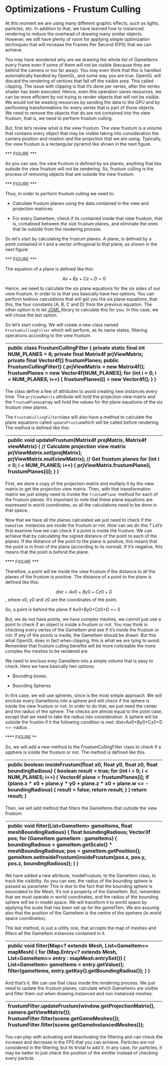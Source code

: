 # Optimizations - Frustum Culling

At this moment we are using many different graphic effects, such as lights, particles, etc. In addition to that, we have learned how to instanced rendering to reduce the overhead of drawing many similar objects. However, we still have plenty of room for applying simple optimization techniques that will increase the Frames Per Second \(FPS\) that we can achieve.

You may have wondered why are we drawing the whole list of GameItems every frame even if some of them will not be visible \(because they are behind the camera or too far away\). You may even think that this is handled automatically handled by OpenGL, and some way you are true. OpenGL will discard the rendering of vertices that fall off the visible area. This called clipping. The issue with clipping is that it’s done per vertex, after the vertex shader has been executed. Hence, even this operation saves resources, we can be more efficient by not trying to render objects that will not be visible. We would not be wasting resources by sending the data to the GPU and by performing transformations for every vertex that is part of those objects. We need to remove the objects that do are not contained into the view frustum, that is, we need to perform frustum culling.

But, first let’s review what is the view frustum. The view frustum is a volume that contains every object that may be visible taking into consideration the camera position and rotation and the projection that we are using. Typically, the view frustum is a rectangular pyramid like shown in the next figure.

\*\*\* FIGURE \*\*\*

As you can see, the view frustum is defined by six planes, anything that lies outside the view frustum will not be rendering. So, frustum culling is the process of removing objects that are outside the view frustum.

\*\*\* FIGURE \*\*\*

Thus, in order to perform frustum culling we need to:

* Calculate frustum planes using the data contained in the view and projection matrices.

* For every GameItem, check if its contained inside that view frustum, that is, comatined between the size frustum planes, and eliminate the ones that lie outside from the rendering process.

So let’s start by calculating the frustum planes. A plane, is defined by a point contained in t and a vector orthogonal to that plane, as shown in the next figure:

\*\*\* FIGURE \*\*\*

The equation of a plane is defined like this:

$$Ax+By+Cz+D=0$$

Hence, we need to calculate the six plane equations for the six sides of our view frustum. In order to to that you basically have two options. You can perform tedious calculations that will get you the six plane equations, that this, the four constants \(A, B, C and D\) from the previous equation. The other option is to let [JOML ](https://github.com/JOML-CI/JOML "JOML")library to calculate this for you. In this case, we will chose the last option.

So let’s start coding. We will create a new class named `FrustumCullingFilter` which will perform, as its name states, filtering operations according to the view frustum.

| public class FrustumCullingFilter { private static final int NUM\_PLANES = 6; private final Matrix4f prjViewMatrix; private final Vector4f\[\] frustumPlanes; public FrustumCullingFilter\(\) { prjViewMatrix = new Matrix4f\(\); frustumPlanes = new Vector4f\[NUM\_PLANES\]; for \(int i = 0; i &lt; NUM\_PLANES; i++\) { frustumPlanes\[i\] = new Vector4f\(\); } } |
| :--- |


The class define a few of attributes to avoid creating new instances every time. The `prjViewMatrix` attribute will hold the projection view matrix and the `frustumPlanes`array will hold the values for the plane equations of the six frustum view planes.

The `FrustumCullingFilter`class will also have a method to calculate the plane equations called `updateFrustum`which will be called before rendering. The method is defined like this:

| public void updateFrustum\(Matrix4f projMatrix, Matrix4f viewMatrix\) { // Calculate projection view matrix prjViewMatrix.set\(projMatrix\); prjViewMatrix.mul\(viewMatrix\); // Get frustum planes for \(int i = 0; i &lt; NUM\_PLANES; i++\) { prjViewMatrix.frustumPlane\(i, frustumPlanes\[i\]\); } } |
| :--- |


First, we store a copy of the projection matrix and multiply it by the view matrix to get the projection view matrix. Then, with that transformation matrix we just simply need to invoke the `frustumPlane `method for each of the frustum planes. It’s important to note that these plane equations are expressed in world coordinates, so all the calculations need to be done in that space.

Now that we have all the planes calculated we just need to check if the `GameItem `instances are inside the frustum or not. How can we do this ? Let’s first examine how we can check if a point is inside the frustum. We can achieve that by calculating the signed distance of the point to each of the planes. If the distance of the point to the plane is positive, this means that the point is in front of the plane \(according to its normal\). If it’s negative, this means that the point is behind the plane.

\*\*\*\* FIGURE \*\*\*

Therefore, a point will be inside the view frustum if the distance to all the planes of the frustum is positive. The distance of a point to the plane is defined like this:

$$dist=Ax0+By0+Cz0+D$$, where x0, y0 and z0 are the coordinates of the point.

So, a point is behind the plane if Ax0+By0+Cz0+D &lt;= 0

But, we do not have points, we have complex meshes, we cannot just use a point to check if an object is inside a frustum or not. You may think in checking every vertex of the GameItem and see if it’s inside the frustum or not. If any of the points is inside, the GameItem should be drawn. But this what OpenGL does in fact when clipping, this is what we are tying to avoid. Remember that frustum culling benefits will be more noticeable the more complex the meshes to be rendered are.

We need to enclsoe evey GameItem into a simple volume that is easy to check. Here we have basically two options:

* Bounding boxes.

* Bounding Spheres.

In this case, we will use spheres, since is the most simple approach. We will enclose every GameItems into a sphere and will check if the sphere is inside the view frustum or not. In order to do that, we just need the center and the radius of the sphere. The checks are almost equal to the point case, except that we need to take the radius into consideration. A sphere will be outside the frustim if it the following condition is met: dist=Ax0+By0+Cz0+D &lt;= -radius .

\*\*\*\* FIGURE \*\*

So, we will add a new method to the FrustumCullingFilter class to check if a spphere is inside the frustum or not. The method is defined like this.

| public boolean insideFrustum\(float x0, float y0, float z0, float boundingRadious\) { boolean result = true; for \(int i = 0; i &lt; NUM\_PLANES; i++\) { Vector4f plane = frustumPlanes\[i\]; if \(plane.x \* x0 + plane.y \* y0 + plane.z \* x0 + plane.w &lt;= -boundingRadious\) { result = false; return result; } } return result; } |
| :--- |


Then, we will add method that filters the GameItems that outside the view frustum:

| public void filter\(List&lt;GameItem&gt; gameItems, float meshBoundingRadious\) { float boundingRadious; Vector3f pos; for \(GameItem gameItem : gameItems\) { boundingRadious = gameItem.getScale\(\) \* meshBoundingRadious; pos = gameItem.getPosition\(\); gameItem.setInsideFrustum\(insideFrustum\(pos.x, pos.y, pos.z, boundingRadious\)\); } } |
| :--- |


We have added a new attribute, insideFrustum, to the GameItem class, to track the visibility. As you can see, the radius of the bounding sphere is passed as parameter This is due to the fact that the bounding sphere is associated to the Mesh, it’s not a property of the GameItem. But, remember that we must operate in world coordinates, and the radios of the bounding sphere will be in model space. We will transform it to world space by applying the scale that has been set up for the gameITem, We are assumig also that the position of the GameItem is the centre of the spehere \(in world space coordinates\).

The last method, is just a utility one, that accepts the map of meshes and filters all the GameItem instances contained in it.

| public void filter\(Map&lt;? extends Mesh, List&lt;GameItem&gt;&gt; mapMesh\) { for \(Map.Entry&lt;? extends Mesh, List&lt;GameItem&gt;&gt; entry : mapMesh.entrySet\(\)\) { List&lt;GameItem&gt; gameItems = entry.getValue\(\); filter\(gameItems, entry.getKey\(\).getBoundingRadius\(\)\); } } |
| :--- |


And that’s it. We can use that class inside the rendering process. We just need to update the frustum planes, calculate which GameItems are visible and filter them out when drawing instanced and non instanced meshes.

| frustumFilter.updateFrustum\(window.getProjectionMatrix\(\), camera.getViewMatrix\(\)\); frustumFilter.filter\(scene.getGameMeshes\(\)\); frustumFilter.filter\(scene.getGameInstancedMeshes\(\)\); |
| :--- |


You can play with activating and deactivating the filtering and can check the increase and decrease in the FPS that you can achieve. Particles are not considered in the filtering, but its trivial to add it. In any case, for particles, it may be better to just check the position of the emitter instead of checking every particle.

